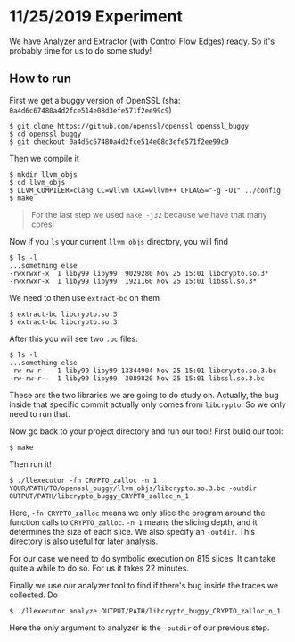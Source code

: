 # 11/25/2019 Experiment

We have Analyzer and Extractor (with Control Flow Edges) ready. So it's probably time for us to do some study!

## How to run

First we get a buggy version of OpenSSL (sha: `0a4d6c67480a4d2fce514e08d3efe571f2ee99c9`)

```
$ git clone https://github.com/openssl/openssl openssl_buggy
$ cd openssl_buggy
$ git checkout 0a4d6c67480a4d2fce514e08d3efe571f2ee99c9
```

Then we compile it

```
$ mkdir llvm_objs
$ cd llvm_objs
$ LLVM_COMPILER=clang CC=wllvm CXX=wllvm++ CFLAGS="-g -O1" ../config
$ make
```

> For the last step we used `make -j32` because we have that many cores!

Now if you `ls` your current `llvm_objs` directory, you will find

```
$ ls -l
...something else
-rwxrwxr-x  1 liby99 liby99  9029280 Nov 25 15:01 libcrypto.so.3*
-rwxrwxr-x  1 liby99 liby99  1921160 Nov 25 15:01 libssl.so.3*
```

We need to then use `extract-bc` on them

```
$ extract-bc libcrypto.so.3
$ extract-bc libcrypto.so.3
```

After this you will see two `.bc` files:

```
$ ls -l
...something else
-rw-rw-r--  1 liby99 liby99 13344904 Nov 25 15:01 libcrypto.so.3.bc
-rw-rw-r--  1 liby99 liby99  3089820 Nov 25 15:01 libssl.so.3.bc
```

These are the two libraries we are going to do study on. Actually, the bug inside that
specific commit actually only comes from `libcrypto`. So we only need to run that.

Now go back to your project directory and run our tool! First build our tool:

```
$ make
```

Then run it!

```
$ ./llexecutor -fn CRYPTO_zalloc -n 1 YOUR/PATH/TO/openssl_buggy/llvm_objs/libcrypto.so.3.bc -outdir OUTPUT/PATH/libcrypto_buggy_CRYPTO_zalloc_n_1
```

Here, `-fn CRYPTO_zalloc` means we only slice the program around the function calls to `CRYPTO_zalloc`. `-n 1` means the slicing depth, and it determines the size of each slice. We also specify an `-outdir`. This directory is also useful for later analysis.

For our case we need to do symbolic execution on 815 slices. It can take quite a while to do so. For us it takes 22 minutes.

Finally we use our analyzer tool to find if there's bug inside the traces we collected. Do

```
$ ./llexecutor analyze OUTPUT/PATH/libcrypto_buggy_CRYPTO_zalloc_n_1
```

Here the only argument to analyzer is the `-outdir` of our previous step.